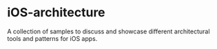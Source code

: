 # iOS-architecture
A collection of samples to discuss and showcase different architectural tools and patterns for iOS apps.
